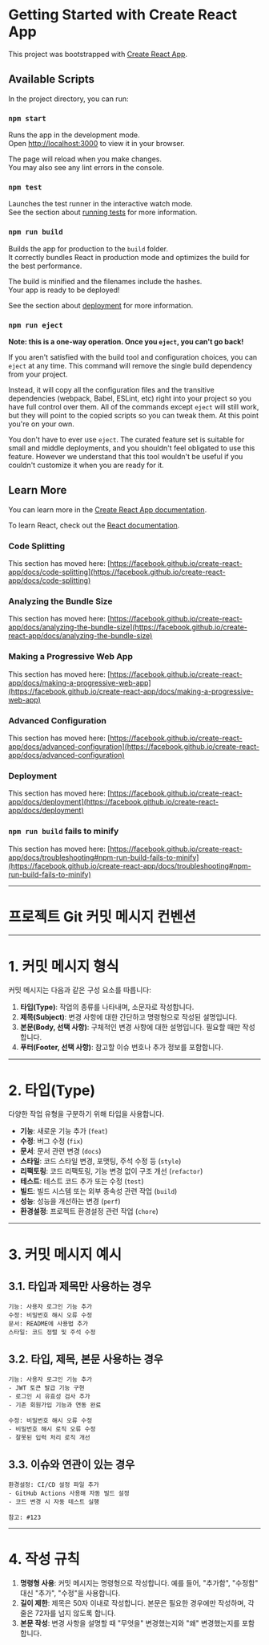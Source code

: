 # Getting Started with Create React App

This project was bootstrapped with [Create React App](https://github.com/facebook/create-react-app).

## Available Scripts

In the project directory, you can run:

### `npm start`

Runs the app in the development mode.\
Open [http://localhost:3000](http://localhost:3000) to view it in your browser.

The page will reload when you make changes.\
You may also see any lint errors in the console.

### `npm test`

Launches the test runner in the interactive watch mode.\
See the section about [running tests](https://facebook.github.io/create-react-app/docs/running-tests) for more information.

### `npm run build`

Builds the app for production to the `build` folder.\
It correctly bundles React in production mode and optimizes the build for the best performance.

The build is minified and the filenames include the hashes.\
Your app is ready to be deployed!

See the section about [deployment](https://facebook.github.io/create-react-app/docs/deployment) for more information.

### `npm run eject`

**Note: this is a one-way operation. Once you `eject`, you can't go back!**

If you aren't satisfied with the build tool and configuration choices, you can `eject` at any time. This command will remove the single build dependency from your project.

Instead, it will copy all the configuration files and the transitive dependencies (webpack, Babel, ESLint, etc) right into your project so you have full control over them. All of the commands except `eject` will still work, but they will point to the copied scripts so you can tweak them. At this point you're on your own.

You don't have to ever use `eject`. The curated feature set is suitable for small and middle deployments, and you shouldn't feel obligated to use this feature. However we understand that this tool wouldn't be useful if you couldn't customize it when you are ready for it.

## Learn More

You can learn more in the [Create React App documentation](https://facebook.github.io/create-react-app/docs/getting-started).

To learn React, check out the [React documentation](https://reactjs.org/).

### Code Splitting

This section has moved here: [https://facebook.github.io/create-react-app/docs/code-splitting](https://facebook.github.io/create-react-app/docs/code-splitting)

### Analyzing the Bundle Size

This section has moved here: [https://facebook.github.io/create-react-app/docs/analyzing-the-bundle-size](https://facebook.github.io/create-react-app/docs/analyzing-the-bundle-size)

### Making a Progressive Web App

This section has moved here: [https://facebook.github.io/create-react-app/docs/making-a-progressive-web-app](https://facebook.github.io/create-react-app/docs/making-a-progressive-web-app)

### Advanced Configuration

This section has moved here: [https://facebook.github.io/create-react-app/docs/advanced-configuration](https://facebook.github.io/create-react-app/docs/advanced-configuration)

### Deployment

This section has moved here: [https://facebook.github.io/create-react-app/docs/deployment](https://facebook.github.io/create-react-app/docs/deployment)

### `npm run build` fails to minify

This section has moved here: [https://facebook.github.io/create-react-app/docs/troubleshooting#npm-run-build-fails-to-minify](https://facebook.github.io/create-react-app/docs/troubleshooting#npm-run-build-fails-to-minify)

---

#  프로젝트 Git 커밋 메시지 컨벤션

---

# 1. 커밋 메시지 형식
커밋 메시지는 다음과 같은 구성 요소를 따릅니다:

1. **타입(Type)**: 작업의 종류를 나타내며, 소문자로 작성합니다.
2. **제목(Subject)**: 변경 사항에 대한 간단하고 명령형으로 작성된 설명입니다.
3. **본문(Body, 선택 사항)**: 구체적인 변경 사항에 대한 설명입니다. 필요할 때만 작성합니다.
4. **푸터(Footer, 선택 사항)**: 참고할 이슈 번호나 추가 정보를 포함합니다.

---

# 2. 타입(Type)
다양한 작업 유형을 구분하기 위해 타입을 사용합니다.

- **기능**: 새로운 기능 추가 (`feat`)
- **수정**: 버그 수정 (`fix`)
- **문서**: 문서 관련 변경 (`docs`)
- **스타일**: 코드 스타일 변경, 포맷팅, 주석 수정 등 (`style`)
- **리팩토링**: 코드 리팩토링, 기능 변경 없이 구조 개선 (`refactor`)
- **테스트**: 테스트 코드 추가 또는 수정 (`test`)
- **빌드**: 빌드 시스템 또는 외부 종속성 관련 작업 (`build`)
- **성능**: 성능을 개선하는 변경 (`perf`)
- **환경설정**: 프로젝트 환경설정 관련 작업 (`chore`)

---

# 3. 커밋 메시지 예시
## 3.1. 타입과 제목만 사용하는 경우
```
기능: 사용자 로그인 기능 추가
수정: 비밀번호 해시 오류 수정
문서: README에 사용법 추가
스타일: 코드 정렬 및 주석 수정
```

## 3.2. 타입, 제목, 본문 사용하는 경우
```
기능: 사용자 로그인 기능 추가
- JWT 토큰 발급 기능 구현
- 로그인 시 유효성 검사 추가
- 기존 회원가입 기능과 연동 완료
```

```
수정: 비밀번호 해시 오류 수정
- 비밀번호 해시 로직 오류 수정
- 잘못된 입력 처리 로직 개선
```

## 3.3. 이슈와 연관이 있는 경우
```
환경설정: CI/CD 설정 파일 추가
- GitHub Actions 사용해 자동 빌드 설정
- 코드 변경 시 자동 테스트 실행

참고: #123
```

---

# 4. 작성 규칙
1. **명령형 사용**: 커밋 메시지는 명령형으로 작성합니다. 예를 들어, "추가함", "수정함" 대신 "추가", "수정"을 사용합니다.
2. **길이 제한**: 제목은 50자 이내로 작성합니다. 본문은 필요한 경우에만 작성하며, 각 줄은 72자를 넘지 않도록 합니다.
3. **본문 작성**: 변경 사항을 설명할 때 "무엇을" 변경했는지와 "왜" 변경했는지를 포함합니다.